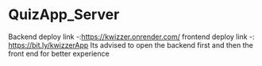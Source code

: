 # QuizApp_Server

Backend deploy link -:https://kwizzer.onrender.com/
frontend deploy link -: https://bit.ly/kwizzerApp
Its advised to open the backend first and then the front end for better experience
